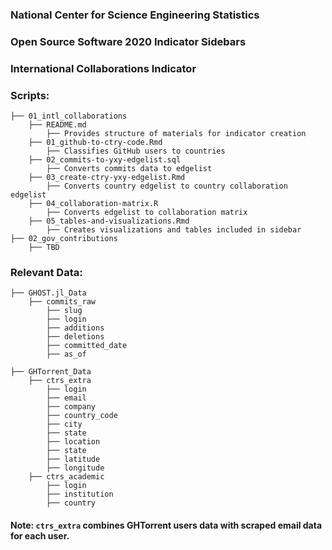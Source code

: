 
### National Center for Science Engineering Statistics 
### Open Source Software 2020 Indicator Sidebars
### International Collaborations Indicator 


### Scripts: 

    ├── 01_intl_collaborations
        ├── README.md 
            ├── Provides structure of materials for indicator creation
        ├── 01_github-to-ctry-code.Rmd 
            ├── Classifies GitHub users to countries
        ├── 02_commits-to-yxy-edgelist.sql 
            ├── Converts commits data to edgelist 
        ├── 03_create-ctry-yxy-edgelist.Rmd 
            ├── Converts country edgelist to country collaboration edgelist 
        ├── 04_collaboration-matrix.R
            ├── Converts edgelist to collaboration matrix 
        ├── 05_tables-and-visualizations.Rmd
            ├── Creates visualizations and tables included in sidebar
    ├── 02_gov_contributions
        ├── TBD 

### Relevant Data: 

    ├── GHOST.jl_Data 
        ├── commits_raw
            ├── slug
            ├── login
            ├── additions
            ├── deletions
            ├── committed_date
            ├── as_of

    ├── GHTorrent_Data 
        ├── ctrs_extra
            ├── login
            ├── email
            ├── company
            ├── country_code
            ├── city
            ├── state
            ├── location
            ├── state
            ├── latitude
            ├── longitude
        ├── ctrs_academic
            ├── login 
            ├── institution
            ├── country

#### Note: `ctrs_extra` combines GHTorrent users data with scraped email data for each user. 
          
            

